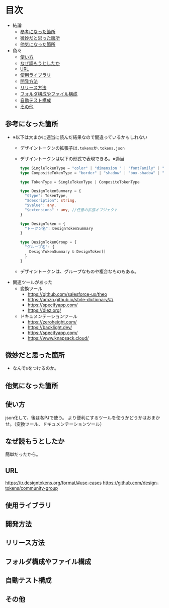 # 目次

- 結論
  - [参考になった箇所](#参考になった箇所)
  - [微妙だと思った箇所](#微妙だと思った箇所)
  - [他気になった箇所](#他気になった箇所)
- 色々
  - [使い方](#使い方)
  - [なぜ読もうとしたか](#なぜ読もうとしたか)
  - [URL](#url)
  - [使用ライブラリ](#使用ライブラリ)
  - [開発方法](#開発方法)
  - [リリース方法](#リリース方法)
  - [フォルダ構成やファイル構成](#フォルダ構成やファイル構成)
  - [自動テスト構成](#自動テスト構成)
  - [その他](#その他)

## 参考になった箇所

- ※以下は大まかに適当に読んだ結果なので間違っているかもしれない
  - デザイントークンの拡張子は`.tokens`か`.tokens.json`

  - デザイントークンは以下の形式で表現できる。※適当

    ```ts
    type SingleTokenType = "color" | "dimension " | "fontFamily" | "fontWeight" | "duration" | "cubicBezier" | "number";
    type CompositeTokenType = "border" | "shadow" | "box-shadow" | "strokeStyle" | "transition" | "gradient";

    type TokenType = SingleTokenType | CompositeTokenType

    type DesignTokenSummary = {
      "$type": TokenType,
      "$description": string,
      "$value": any,
      "$extensions" : any, //任意の拡張オブジェクト
    }

    type DesignToken = {
      "トークン名": DesignTokenSummary
    }

    type DesignTokenGroup = {
      "グループ名": {
        DesignTokenSummary & DesignToken[]
      }
    }
    ```

  - デザイントークンは、グループなものや複合なものもある。
- 関連ツールがあった
  - 変換ツール
    - <https://github.com/salesforce-ux/theo>
    - <https://amzn.github.io/style-dictionary/#/>
    - <https://specifyapp.com/>
    - <https://diez.org/>
  - ドキュメンテーションツール
    - <https://zeroheight.com/>
    - <https://backlight.dev/>
    - <https://specifyapp.com/>
    - <https://www.knapsack.cloud/>

## 微妙だと思った箇所

- なんで`$`をつけるのか。

## 他気になった箇所

## 使い方

json化して、後は各PJで使う。
より便利にするツールを使うかどうかはおまかせ。（変換ツール、ドキュメンテーションツール）

## なぜ読もうとしたか

簡単だったから。

## URL

<https://tr.designtokens.org/format/#use-cases>
<https://github.com/design-tokens/community-group>

## 使用ライブラリ

## 開発方法

## リリース方法

## フォルダ構成やファイル構成

## 自動テスト構成

## その他
